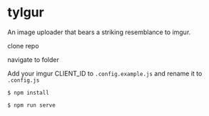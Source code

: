 # tylgur
An image uploader that bears a striking resemblance to imgur.

clone repo

navigate to folder

Add your imgur CLIENT_ID to `.config.example.js` and rename it to `.config.js`

```
$ npm install
```

```
$ npm run serve
```
